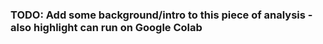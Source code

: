 ### TODO: Add some background/intro to this piece of analysis - also highlight can run on Google Colab